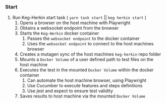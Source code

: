 ### Start
1. Run Keg-Herkin start task ( `yarn task start` || `keg herkin start` )
   1. Opens a browser on the host machine with Playwright
   2. Obtains a websocket endpoint from the browser
   3. Starts the `Keg-Herkin` docker container
      1. Passes the `websocket endpoint` to the docker container
      2. Uses the `websocket endpoint` to connect to the host machines browser 
   4. Creates a mutagen sync of the host machines `keg-herkin` repo folder
   5. Mounts a `Docker Volume` of a user defined path to test files on the host machine
   6. Executes the test in the mounted `Docker Volume` within the docker container
      1. Can automate the host machine browser, using Playwright
      2. Use Cucumber to execute features and steps definitions
      3. Use jest and expect to ensure test validity
   7. Saves results to host machine via the mounted `Docker Volume`
